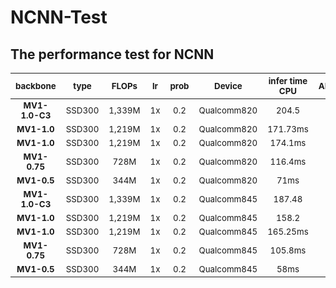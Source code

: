 # NCNN-Test
## The performance test for NCNN 


<sub>backbone</sub>|<sub>type</sub>|<sub>FLOPs</sub>|<sub>lr</sub>|<sub>prob</sub>|<sub>Device</sub>|<sub>infer time CPU</sub>|<sub>AP/AP@50/AP@75/APs/APm/APl</sub>|<sub>remark</sub>
 :---:|:---:|:---:|:---:|:---:|:---:|:---:|:---:|:---:
 **<sub>MV1-1.0-C3</sub>** | <sub>SSD300</sub> | <sub> 1,339M </sub> | <sub>1x</sub> | <sub>0.2</sub> | <sub>Qualcomm820</sub> | <sub>204.5</sub> | <sub>**15.7**/30.5/14.7/4.0/40.5/**62.5**</sub> | <sub>**coco**<sub>
 **<sub>MV1-1.0</sub>** | <sub>SSD300</sub> | <sub>1,219M</sub> | <sub>1x</sub> | <sub>0.2</sub> |  <sub>Qualcomm820</sub>| <sub>171.73ms</sub> | <sub>**14.8**/32.1/11.9/4.0/39.4/**58.6**</sub> | <sub>**coco**<sub>
 **<sub>MV1-1.0</sub>** | <sub>SSD300</sub> | <sub> 1,219M </sub> | <sub>1x</sub> | <sub>0.2</sub> | <sub>Qualcomm820</sub> |<sub>174.1ms</sub> | <sub>**11.4**/23.7/9.7/1.0/35.0/**61.2**</sub> | <sub>**voc300+coco**<sub> 
 **<sub>MV1-0.75</sub>** | <sub>SSD300</sub> | <sub> 728M </sub> | <sub>1x</sub> | <sub>0.2</sub> | <sub>Qualcomm820</sub> |<sub>116.4ms</sub> | <sub>**14.0**/30.5/11.4/3.4/37.6/**57.2**</sub> | <sub>**coco**<sub>
 **<sub>MV1-0.5</sub>** | <sub>SSD300</sub> | <sub> 344M </sub> | <sub>1x</sub> | <sub>0.2</sub> | <sub>Qualcomm820</sub> | <sub>71ms</sub> | <sub>**12.7**/28.2/10.0/3.1/33.8/**53.0**</sub> | <sub>**coco**<sub>
  **<sub>MV1-1.0-C3</sub>** | <sub>SSD300</sub> | <sub> 1,339M </sub> | <sub>1x</sub> | <sub>0.2</sub> | <sub>Qualcomm845</sub> | <sub>187.48</sub> | <sub>**15.7**/30.5/14.7/4.0/40.5/**62.5**</sub> | <sub>**coco**<sub>  
 **<sub>MV1-1.0</sub>** | <sub>SSD300</sub> | <sub>1,219M</sub> | <sub>1x</sub> | <sub>0.2</sub> |  <sub>Qualcomm845</sub>| <sub>158.2</sub> | <sub>**14.8**/32.1/11.9/4.0/39.4/**58.6**</sub> | <sub>**coco**<sub>
 **<sub>MV1-1.0</sub>** | <sub>SSD300</sub> | <sub> 1,219M </sub> | <sub>1x</sub> | <sub>0.2</sub> | <sub>Qualcomm845</sub> |<sub>165.25ms</sub> | <sub>**11.4**/23.7/9.7/1.0/35.0/**61.2**</sub> | <sub>**voc300+coco**<sub> 
 **<sub>MV1-0.75</sub>** | <sub>SSD300</sub> | <sub> 728M </sub> | <sub>1x</sub> | <sub>0.2</sub> | <sub>Qualcomm845</sub> |<sub>105.8ms</sub> | <sub>**14.0**/30.5/11.4/3.4/37.6/**57.2**</sub> | <sub>**coco**<sub>
 **<sub>MV1-0.5</sub>** | <sub>SSD300</sub> | <sub> 344M </sub> | <sub>1x</sub> | <sub>0.2</sub> | <sub>Qualcomm845</sub> | <sub>58ms</sub> | <sub>**12.7**/28.2/10.0/3.1/33.8/**53.0**</sub> | <sub>**coco**<sub>




 

